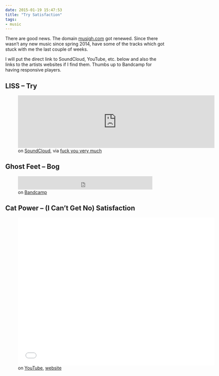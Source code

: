 ```yaml
---
date: 2015-01-19 15:47:53
title: "Try Satisfaction"
tags:
- music
---
```

There are good news. The domain <a href="http://musigh.com">musigh.com</a> got renewed. Since there wasn’t any new music since spring 2014, have some of the tracks which got stuck with me the last couple of weeks.

I will put the direct link to SoundCloud, YouTube, etc. below and also the links to the artists websites if I find them. Thumbs up to Bandcamp for having responsive players.

## LISS – Try

<figure>
    <div class="iframe-wrapper  iframe-wrapper__soundcloud">
        <iframe width="620" height="166" scrolling="no" frameborder="no" src="https://w.soundcloud.com/player/?url=https%3A//api.soundcloud.com/tracks/178633491&amp;color={{ site.ui_color }}&amp;auto_play=false&amp;hide_related=false&amp;show_comments=true&amp;show_user=true&amp;show_reposts=false"></iframe>
    </div>
    <figcaption>on <a href="https://soundcloud.com/liss2014/try/">SoundCloud</a>, via <a href="http://fuckyouverymuch.dk/post/106547379190/we-listen-to-liss">fuck you very much</a></figcaption>
</figure>

## Ghost Feet – Bog

<figure>
    <iframe style="border: 0; width: 100%; height: 42px;" src="https://bandcamp.com/EmbeddedPlayer/album=2367195171/size=small/bgcol=ffffff/linkcol={{ site.ui_color }}/track=2183804182/transparent=true/" seamless></iframe>
    <figcaption>on <a href="https://droppinggems.bandcamp.com/track/bog">Bandcamp</a></figcaption>
</figure>

## Cat Power – (I Can’t Get No) Satisfaction

<figure>
    <div class="iframe-wrapper  iframe-wrapper__video">
        <iframe width="620" height="465" src="//www.youtube-nocookie.com/embed/W97TF9PCKWg?rel=0" frameborder="0" allowfullscreen></iframe>
    </div>
    <figcaption>on <a href="https://www.youtube.com/watch?v=W97TF9PCKWg">YouTube</a>, <a href="http://www.catpowermusic.com/">website</a></figcaption>
</figure>
